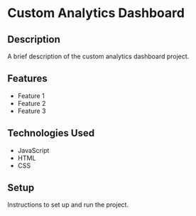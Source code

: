 # Custom Analytics Dashboard

## Description

A brief description of the custom analytics dashboard project.

## Features

- Feature 1
- Feature 2
- Feature 3

## Technologies Used

- JavaScript
- HTML
- CSS

## Setup

Instructions to set up and run the project.
